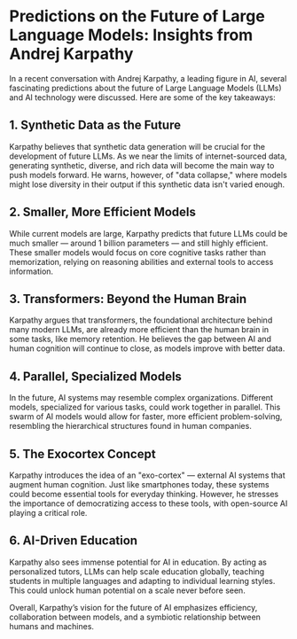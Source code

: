 # Predictions on the Future of Large Language Models: Insights from Andrej Karpathy

In a recent conversation with Andrej Karpathy, a leading figure in AI, several fascinating predictions about the future of Large Language Models (LLMs) and AI technology were discussed. Here are some of the key takeaways:

## 1. **Synthetic Data as the Future**
Karpathy believes that synthetic data generation will be crucial for the development of future LLMs. As we near the limits of internet-sourced data, generating synthetic, diverse, and rich data will become the main way to push models forward. He warns, however, of "data collapse," where models might lose diversity in their output if this synthetic data isn't varied enough.

## 2. **Smaller, More Efficient Models**
While current models are large, Karpathy predicts that future LLMs could be much smaller — around 1 billion parameters — and still highly efficient. These smaller models would focus on core cognitive tasks rather than memorization, relying on reasoning abilities and external tools to access information.

## 3. **Transformers: Beyond the Human Brain**
Karpathy argues that transformers, the foundational architecture behind many modern LLMs, are already more efficient than the human brain in some tasks, like memory retention. He believes the gap between AI and human cognition will continue to close, as models improve with better data.

## 4. **Parallel, Specialized Models**
In the future, AI systems may resemble complex organizations. Different models, specialized for various tasks, could work together in parallel. This swarm of AI models would allow for faster, more efficient problem-solving, resembling the hierarchical structures found in human companies.

## 5. **The Exocortex Concept**
Karpathy introduces the idea of an "exo-cortex" — external AI systems that augment human cognition. Just like smartphones today, these systems could become essential tools for everyday thinking. However, he stresses the importance of democratizing access to these tools, with open-source AI playing a critical role.

## 6. **AI-Driven Education**
Karpathy also sees immense potential for AI in education. By acting as personalized tutors, LLMs can help scale education globally, teaching students in multiple languages and adapting to individual learning styles. This could unlock human potential on a scale never before seen.

Overall, Karpathy’s vision for the future of AI emphasizes efficiency, collaboration between models, and a symbiotic relationship between humans and machines.

